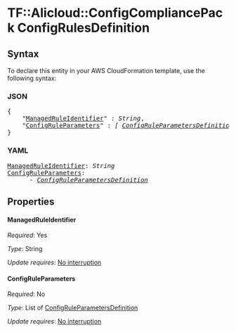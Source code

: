 # TF::Alicloud::ConfigCompliancePack ConfigRulesDefinition

## Syntax

To declare this entity in your AWS CloudFormation template, use the following syntax:

### JSON

<pre>
{
    "<a href="#managedruleidentifier" title="ManagedRuleIdentifier">ManagedRuleIdentifier</a>" : <i>String</i>,
    "<a href="#configruleparameters" title="ConfigRuleParameters">ConfigRuleParameters</a>" : <i>[ <a href="configruleparametersdefinition.md">ConfigRuleParametersDefinition</a>, ... ]</i>
}
</pre>

### YAML

<pre>
<a href="#managedruleidentifier" title="ManagedRuleIdentifier">ManagedRuleIdentifier</a>: <i>String</i>
<a href="#configruleparameters" title="ConfigRuleParameters">ConfigRuleParameters</a>: <i>
      - <a href="configruleparametersdefinition.md">ConfigRuleParametersDefinition</a></i>
</pre>

## Properties

#### ManagedRuleIdentifier

_Required_: Yes

_Type_: String

_Update requires_: [No interruption](https://docs.aws.amazon.com/AWSCloudFormation/latest/UserGuide/using-cfn-updating-stacks-update-behaviors.html#update-no-interrupt)

#### ConfigRuleParameters

_Required_: No

_Type_: List of <a href="configruleparametersdefinition.md">ConfigRuleParametersDefinition</a>

_Update requires_: [No interruption](https://docs.aws.amazon.com/AWSCloudFormation/latest/UserGuide/using-cfn-updating-stacks-update-behaviors.html#update-no-interrupt)

